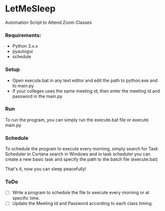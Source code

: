 # LetMeSleep
Automation Script to Attend Zoom Classes


### Requirements:
 - Python 3.x.x 
 - pyautogui 
 - schedule
 
### Setup
 - Open execute.bat in any text editor and edit the path to python.exe and to main.py
 - If your colleges uses the same meeting id, then enter the meeting id and password in the main.py
 
### Run
 To run the program, you can simply run the execute.bat file or execute main.py
 
### Schedule
 To schedule the program to execute every morning, simply search for Task Scheduler in Cortana search in Windows and in task scheduler you can create a new basic task and specify the path to the batch file (execute.bat)

That's it, now you can sleep peacefully!

### ToDo
 - [ ] Write a program to schedule the file to execute every morning or at specific time.
 - [ ] Update the Meeting Id and Password according to each class timing.